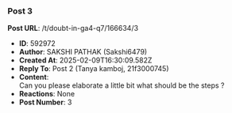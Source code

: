 ### Post 3
**Post URL**: /t/doubt-in-ga4-q7/166634/3
- **ID**: 592972
- **Author**: SAKSHI PATHAK (Sakshi6479)
- **Created At**: 2025-02-09T16:30:09.582Z
- **Reply To**: Post 2 (Tanya kamboj, 21f3000745)
- **Content**:  
  Can you please elaborate a little bit what should be the steps ?
- **Reactions**: None
- **Post Number**: 3

